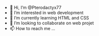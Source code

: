 - 👋 Hi, I’m @Pterodactyx77
- 👀 I’m interested in web development
- 🌱 I’m currently learning HTML and CSS
- 💞️ I’m looking to collaborate on web projet
- 📫 How to reach me ...

<!---
Pterodactyx77/Pterodactyx77 is a ✨ special ✨ repository because its `README.md` (this file) appears on your GitHub profile.
You can click the Preview link to take a look at your changes.
--->
